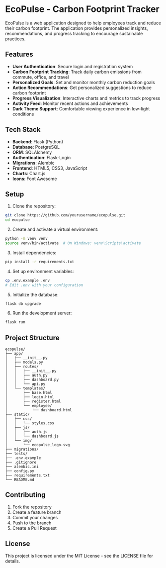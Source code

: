 # EcoPulse - Carbon Footprint Tracker

EcoPulse is a web application designed to help employees track and reduce their carbon footprint. The application provides personalized insights, recommendations, and progress tracking to encourage sustainable practices.

## Features

- **User Authentication**: Secure login and registration system
- **Carbon Footprint Tracking**: Track daily carbon emissions from commute, office, and travel
- **Personalized Goals**: Set and monitor monthly carbon reduction goals
- **Action Recommendations**: Get personalized suggestions to reduce carbon footprint
- **Progress Visualization**: Interactive charts and metrics to track progress
- **Activity Feed**: Monitor recent actions and achievements
- **Dark Theme Support**: Comfortable viewing experience in low-light conditions

## Tech Stack

- **Backend**: Flask (Python)
- **Database**: PostgreSQL
- **ORM**: SQLAlchemy
- **Authentication**: Flask-Login
- **Migrations**: Alembic
- **Frontend**: HTML5, CSS3, JavaScript
- **Charts**: Chart.js
- **Icons**: Font Awesome

## Setup

1. Clone the repository:
```bash
git clone https://github.com/yourusername/ecopulse.git
cd ecopulse
```

2. Create and activate a virtual environment:
```bash
python -m venv venv
source venv/bin/activate  # On Windows: venv\Scripts\activate
```

3. Install dependencies:
```bash
pip install -r requirements.txt
```

4. Set up environment variables:
```bash
cp .env.example .env
# Edit .env with your configuration
```

5. Initialize the database:
```bash
flask db upgrade
```

6. Run the development server:
```bash
flask run
```

## Project Structure

```
ecopulse/
├── app/
│   ├── __init__.py
│   ├── models.py
│   ├── routes/
│   │   ├── __init__.py
│   │   ├── auth.py
│   │   ├── dashboard.py
│   │   └── api.py
│   └── templates/
│       ├── base.html
│       ├── login.html
│       ├── register.html
│       └── employee/
│           └── dashboard.html
├── static/
│   ├── css/
│   │   └── styles.css
│   ├── js/
│   │   ├── auth.js
│   │   └── dashboard.js
│   └── img/
│       └── ecopulse_logo.svg
├── migrations/
├── tests/
├── .env.example
├── .gitignore
├── alembic.ini
├── config.py
├── requirements.txt
└── README.md
```

## Contributing

1. Fork the repository
2. Create a feature branch
3. Commit your changes
4. Push to the branch
5. Create a Pull Request

## License

This project is licensed under the MIT License - see the LICENSE file for details. 